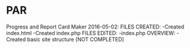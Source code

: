 # PAR
Progress and Report Card Maker
2016-05-02:
	FILES CREATED:
		-Created index.html
		-Created index.php
	FILES EDITED:
		-index.php
	OVERVIEW:
		-Created basic site structure [NOT COMPLETED]
